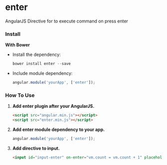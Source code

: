 # enter
AngularJS Directive for to execute command on press enter

### Install

**With Bower**
* Install the dependency:

   ```javascript
   bower install enter --save
   ```
* Include module dependency:

   ```javascript
   angular.module('yourApp', ['enter']);
   ```

### How To Use

1. **Add enter plugin after your AngularJS.**

   ```html
   <script src="angular.min.js"></script>
   <script src="enter.min.js"></script>
   ```
2. **Add enter module dependency to your app.**

   ```javascript
   angular.module('yourApp', ['enter']);
   ```
3. **Add directive to input.**

   ```html
   <input id="input-enter" on-enter="vm.count = vm.count + 1" placeholder="Press enter" type="text" /><
   ```